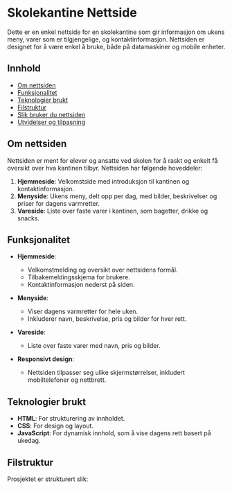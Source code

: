 # Skolekantine Nettside

Dette er en enkel nettside for en skolekantine som gir informasjon om ukens meny, varer som er tilgjengelige, og kontaktinformasjon. Nettsiden er designet for å være enkel å bruke, både på datamaskiner og mobile enheter.

## Innhold

- [Om nettsiden](#om-nettsiden)
- [Funksjonalitet](#funksjonalitet)
- [Teknologier brukt](#teknologier-brukt)
- [Filstruktur](#filstruktur)
- [Slik bruker du nettsiden](#slik-bruker-du-nettsiden)
- [Utvidelser og tilpasning](#utvidelser-og-tilpasning)

## Om nettsiden

Nettsiden er ment for elever og ansatte ved skolen for å raskt og enkelt få oversikt over hva kantinen tilbyr. Nettsiden har følgende hoveddeler:

1. **Hjemmeside**: Velkomstside med introduksjon til kantinen og kontaktinformasjon.
2. **Menyside**: Ukens meny, delt opp per dag, med bilder, beskrivelser og priser for dagens varmretter.
3. **Vareside**: Liste over faste varer i kantinen, som bagetter, drikke og snacks.

## Funksjonalitet

- **Hjemmeside**:
  - Velkomstmelding og oversikt over nettsidens formål.
  - Tilbakemeldingsskjema for brukere.
  - Kontaktinformasjon nederst på siden.

- **Menyside**:
  - Viser dagens varmretter for hele uken.
  - Inkluderer navn, beskrivelse, pris og bilder for hver rett.

- **Vareside**:
  - Liste over faste varer med navn, pris og bilder.

- **Responsivt design**:
  - Nettsiden tilpasser seg ulike skjermstørrelser, inkludert mobiltelefoner og nettbrett.

## Teknologier brukt

- **HTML**: For strukturering av innholdet.
- **CSS**: For design og layout.
- **JavaScript**: For dynamisk innhold, som å vise dagens rett basert på ukedag.

## Filstruktur

Prosjektet er strukturert slik:

